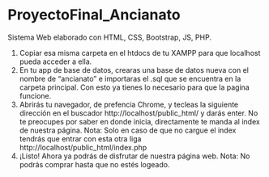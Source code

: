 # ProyectoFinal_Ancianato

Sistema Web elaborado con HTML, CSS, Bootstrap, JS, PHP.

1. Copiar esa misma carpeta en el htdocs de tu XAMPP para que localhost pueda
acceder a ella.
2. En tu app de base de datos, crearas una base de datos nueva con el nombre de
“ancianato” e importaras el .sql que se encuentra en la carpeta principal. Con esto ya
tienes lo necesario para que la pagina funcione.
4. Abrirás tu navegador, de prefencia Chrome, y tecleas la siguiente dirección en el
buscador http://localhost/public_html/ y darás enter. No te preocupes por
saber en donde inicia, directamente te manda al index de nuestra página.
Nota: Solo en caso de que no cargue el index tendrás que entrar con esta otra liga
http://localhost/public_html/index.php
5. ¡Listo! Ahora ya podrás de disfrutar de nuestra página web.
Nota: No podrás comprar hasta que no estés logeado.
